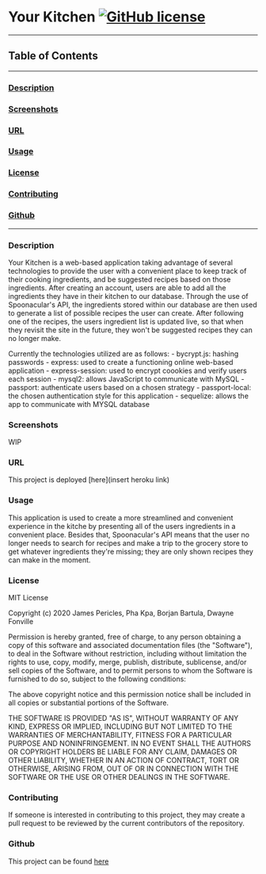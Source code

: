 # Your Kitchen [![GitHub license](https://img.shields.io/github/license/Naereen/StrapDown.js.svg)](https://github.com/Naereen/StrapDown.js/blob/master/LICENSE)

---

## Table of Contents

---

### [Description](#Description)

### [Screenshots](#Screenshots)

### [URL](#URL)

### [Usage](#Usage)

### [License](#License)

### [Contributing](#Contributing)

### [Github](#Github)

---

### <a name="Description"></a>Description

Your Kitchen is a web-based application taking advantage of several technologies to provide the user with a convenient place to keep track of their cooking ingredients, and be suggested recipes based on those ingredients. After creating an account, users are able to add all the ingredients they have in their kitchen to our database. Through the use of Spoonacular's API, the ingredients stored within our database are then used to generate a list of possible recipes the user can create. After following one of the recipes, the users ingredient list is updated live, so that when they revisit the site in the future, they won't be suggested recipes they can no longer make.

Currently the technologies utilized are as follows:
    - bycrypt.js: hashing passwords
    - express: used to create a functioning online web-based application
    - express-session: used to encrypt coookies and verify users each session
    - mysql2: allows JavaScript to communicate with MySQL
    - passport: authenticate users based on a chosen strategy 
    - passport-local: the chosen authentication style for this application 
    - sequelize: allows the app to communicate with MYSQL database
    
### <a name="Screenshots"></a>Screenshots

WIP

### <a name="URL"></a>URL

This project is deployed [here](insert heroku link)

### <a name="Usage"></a>Usage

This application is used to create a more streamlined and convenient experience in the kitche by presenting all of the users ingredients in a convenient place. Besides that, Spoonacular's API means that the user no longer needs to search for recipes and make a trip to the grocery store to get whatever ingredients they're missing; they are only shown recipes they can make in the moment.

### <a name="License"></a>License

MIT License

Copyright (c) 2020 James Pericles, Pha Kpa, Borjan Bartula, Dwayne Fonville
  
Permission is hereby granted, free of charge, to any person obtaining a copy
of this software and associated documentation files (the "Software"), to deal
in the Software without restriction, including without limitation the rights
to use, copy, modify, merge, publish, distribute, sublicense, and/or sell
copies of the Software, and to permit persons to whom the Software is
furnished to do so, subject to the following conditions:
  
The above copyright notice and this permission notice shall be included in all
copies or substantial portions of the Software.
  
THE SOFTWARE IS PROVIDED "AS IS", WITHOUT WARRANTY OF ANY KIND, EXPRESS OR
IMPLIED, INCLUDING BUT NOT LIMITED TO THE WARRANTIES OF MERCHANTABILITY,
FITNESS FOR A PARTICULAR PURPOSE AND NONINFRINGEMENT. IN NO EVENT SHALL THE
AUTHORS OR COPYRIGHT HOLDERS BE LIABLE FOR ANY CLAIM, DAMAGES OR OTHER
LIABILITY, WHETHER IN AN ACTION OF CONTRACT, TORT OR OTHERWISE, ARISING FROM,
OUT OF OR IN CONNECTION WITH THE SOFTWARE OR THE USE OR OTHER DEALINGS IN THE
SOFTWARE.

### <a name="Contributing"></a>Contributing

If someone is interested in contributing to this project, they may create a pull request to be reviewed by the current contributors of the repository.

### <a name="Github"></a>Github

This project can be found [here](https://github.com/MrBusiness87/Your_Kitchen)

